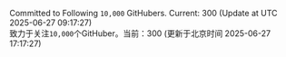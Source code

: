 Committed to Following `10,000` GitHubers. Current: <!-- FOLLOWING_COUNT -->300<!-- FOLLOWING_COUNT --> (Update at UTC <!-- LAST_UPDATED -->2025-06-27 09:17:27<!-- LAST_UPDATED -->)<br>
致力于关注`10,000`个GitHuber。当前：<!-- FOLLOWING_COUNT -->300<!-- FOLLOWING_COUNT --> (更新于北京时间 <!-- LAST_UPDATED_CST -->2025-06-27 17:17:27<!-- LAST_UPDATED_CST -->)
